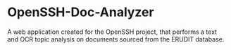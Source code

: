 # OpenSSH-Doc-Analyzer
A web application created for the OpenSSH project, that performs a text and OCR topic analysis on documents sourced from the ERUDIT database.
